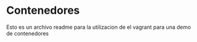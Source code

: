 # Contenedores

Esto es un archivo readme para la utilizacion de el vagrant para una demo de contenedores
